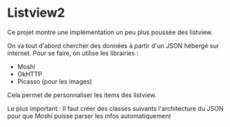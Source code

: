 # Listview2

Ce projet montre une implémentation un peu plus poussée des listview.

On va tout d'abord chercher des données à partir d'un JSON hébergé sur internet. Pour se faire, on utilise les librairies :
- Moshi
- OkHTTP
- Picasso (pour les images)

Cela permet de personnaliser les items des listview.

Le plus important : Il faut créer des classes suivants l'architecture du JSON pour que Moshi puisse parser les infos automatiquement
